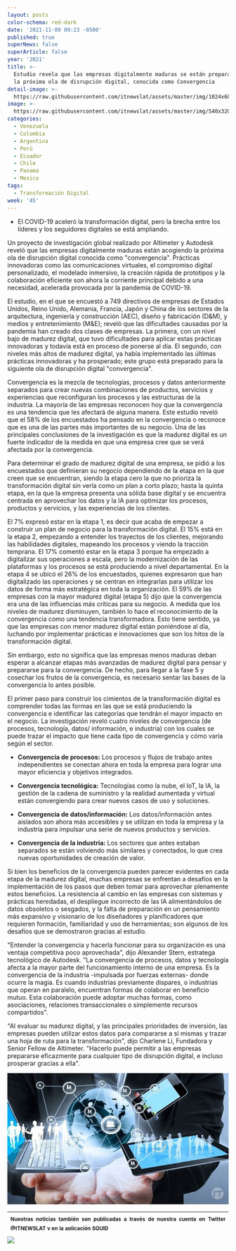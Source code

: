 ```yaml
---
layout: posts
color-schema: red-dark
date: '2021-11-09 09:23 -0500'
published: true
superNews: false
superArticle: false
year: '2021'
title: >-
  Estudio revela que las empresas digitalmente maduras se están preparando para
  la próxima ola de disrupción digital, conocida como Convergencia
detail-image: >-
  https://raw.githubusercontent.com/itnewslat/assets/master/img/1024x680/Convergencia-Tecnologica-g.jpg
image: >-
  https://raw.githubusercontent.com/itnewslat/assets/master/img/540x320/Convergencia-Tecnologica-p.jpg
categories:
  - Venezuela
  - Colombia
  - Argentina
  - Perú
  - Ecuador
  - Chile
  - Panama
  - Mexico
tags:
  - Transformación Digital
week: '45'
---
```

- El COVID-19 aceleró la transformación digital, pero la brecha entre los líderes y los seguidores digitales se está ampliando.
 
Un proyecto de investigación global realizado por Altimeter y Autodesk reveló que las empresas digitalmente maduras están acogiendo la próxima ola de disrupción digital conocida como "convergencia". Prácticas innovadoras como las comunicaciones virtuales, el compromiso digital personalizado, el modelado inmersivo, la creación rápida de prototipos y la colaboración eficiente son ahora la corriente principal debido a una necesidad, acelerada provocada por la pandemia de COVID-19.
 
El estudio, en el que se encuestó a 749 directivos de empresas de Estados Unidos, Reino Unido, Alemania, Francia, Japón y China de los sectores de la arquitectura, ingeniería y construcción (AEC), diseño y fabricación (D&M), y medios y entretenimiento (M&E); reveló que las dificultades causadas por la pandemia han creado dos clases de empresas. La primera, con un nivel bajo de madurez digital, que tuvo dificultades para aplicar estas prácticas innovadoras y todavía está en proceso de ponerse al día. El segundo, con niveles más altos de madurez digital, ya había implementado las últimas prácticas innovadoras y ha prosperado; este grupo está preparado para la siguiente ola de disrupción digital "convergencia".
 
Convergencia es la mezcla de tecnologías, procesos y datos anteriormente separados para crear nuevas combinaciones de productos, servicios y experiencias que reconfiguran los procesos y las estructuras de la industria. La mayoría de las empresas reconocen hoy que la convergencia es una tendencia que les afectará de alguna manera. Este estudio reveló que el 58% de los encuestados ha pensado en la convergencia o reconoce que es una de las partes más importantes de su negocio. Una de las principales conclusiones de la investigación es que la madurez digital es un fuerte indicador de la medida en que una empresa cree que se verá afectada por la convergencia.
 
Para determinar el grado de madurez digital de una empresa, se pidió a los encuestados que definieran su negocio dependiendo de la etapa en la que creen que se encuentran, siendo la etapa cero la que no prioriza la transformación digital sin verla como un plan a corto plazo; hasta la quinta etapa, en la que la empresa presenta una sólida base digital y se encuentra centrada en aprovechar los datos y la IA para optimizar los procesos, productos y servicios, y las experiencias de los clientes.
 
El 7% expresó estar en la etapa 1, es decir que acaba de empezar a construir un plan de negocio para la transformación digital. El 15% está en la etapa 2, empezando a entender los trayectos de los clientes, mejorando las habilidades digitales, mapeando los procesos y viendo la tracción temprana. El 17% comentó estar en la etapa 3 porque ha empezado a digitalizar sus operaciones a escala, pero la modernización de las plataformas y los procesos se está produciendo a nivel departamental. En la etapa 4 se ubicó el 26% de los encuestados, quienes expresaron que han digitalizado las operaciones y se centran en integrarlas para utilizar los datos de forma más estratégica en toda la organización.
El 59% de las empresas con la mayor madurez digital (etapa 5) dijo que la convergencia era una de las influencias más críticas para su negocio. A medida que los niveles de madurez disminuyen, también lo hace el reconocimiento de la convergencia como una tendencia transformadora. Esto tiene sentido, ya que las empresas con menor madurez digital están poniéndose al día, luchando por implementar prácticas e innovaciones que son los hitos de la transformación digital.

Sin embargo, esto no significa que las empresas menos maduras deban esperar a alcanzar etapas más avanzadas de madurez digital para pensar y prepararse para la convergencia. De hecho, para llegar a la fase 5 y cosechar los frutos de la convergencia, es necesario sentar las bases de la convergencia lo antes posible.

El primer paso para construir los cimientos de la transformación digital es comprender todas las formas en las que se está produciendo la convergencia e identificar las categorías que tendrán el mayor impacto en el negocio. La investigación reveló cuatro niveles de convergencia (de procesos, tecnología, datos/ información, e industria) con los cuales se puede trazar el impacto que tiene cada tipo de convergencia y cómo varía según el sector.

- **Convergencia de procesos:** Los procesos y flujos de trabajo antes independientes se conectan ahora en toda la empresa para lograr una mayor eficiencia y objetivos integrados.

- **Convergencia tecnológica:** Tecnologías como la nube, el IoT, la IA, la gestión de la cadena de suministro y la realidad aumentada y virtual están convergiendo para crear nuevos casos de uso y soluciones.

- **Convergencia de datos/información:** Los datos/información antes aislados son ahora más accesibles y se utilizan en toda la empresa y la industria para impulsar una serie de nuevos productos y servicios.

- **Convergencia de la industria:** Los sectores que antes estaban separados se están volviendo más similares y conectados, lo que crea nuevas oportunidades de creación de valor.


Si bien los beneficios de la convergencia pueden parecer evidentes en cada etapa de la madurez digital, muchas empresas se enfrentan a desafíos en la implementación de los pasos que deben tomar para aprovechar plenamente estos beneficios.  La resistencia al cambio en las empresas con sistemas y prácticas heredadas, el despliegue incorrecto de las IA alimentándolos de datos obsoletos o sesgados, y la falta de preparación en un pensamiento más expansivo y visionario de los diseñadores y planificadores que requieren formación, familiaridad y uso de herramientas; son algunos de los desafíos que se demostraron gracias al estudio.
 
"Entender la convergencia y hacerla funcionar para su organización es una ventaja competitiva poco aprovechada", dijo Alexander Stern, estratega tecnológico de Autodesk. "La convergencia de procesos, datos y tecnología afecta a la mayor parte del funcionamiento interno de una empresa. Es la convergencia de la industria -impulsada por fuerzas externas- donde ocurre la magia. Es cuando industrias previamente dispares, o industrias que operan en paralelo, encuentran formas de colaborar en beneficio mutuo. Esta colaboración puede adoptar muchas formas, como asociaciones, relaciones transaccionales o simplemente recursos compartidos".
 
"Al evaluar su madurez digital, y las principales prioridades de inversión, las empresas pueden utilizar estos datos para compararse a sí mismas y trazar una hoja de ruta para la transformación", dijo Charlene Li, Fundadora y Senior Fellow de Altimeter. "Hacerlo puede permitir a las empresas prepararse eficazmente para cualquier tipo de disrupción digital, e incluso prosperar gracias a ella".

![](https://raw.githubusercontent.com/itnewslat/assets/master/img/540x320/Convergencia-Tecnologica-p.jpg)

<table style="height: 42px;" width="569">
<tbody>
<tr>
<td style="text-align: justify;"><sub><strong>Nuestras noticias también son publicadas a través de nuestra cuenta en Twitter <a href="https://twitter.com/itnewslat?lang=es">@ITNEWSLAT</a> y en la aplicación <a href="https://squidapp.co/en/">SQUID</a></strong></sub></td>
</tr>
</tbody>
</table>

<img src="https://tracker.metricool.com/c3po.jpg?hash=56f88a41e39ab42c063cc51676587a04"/>